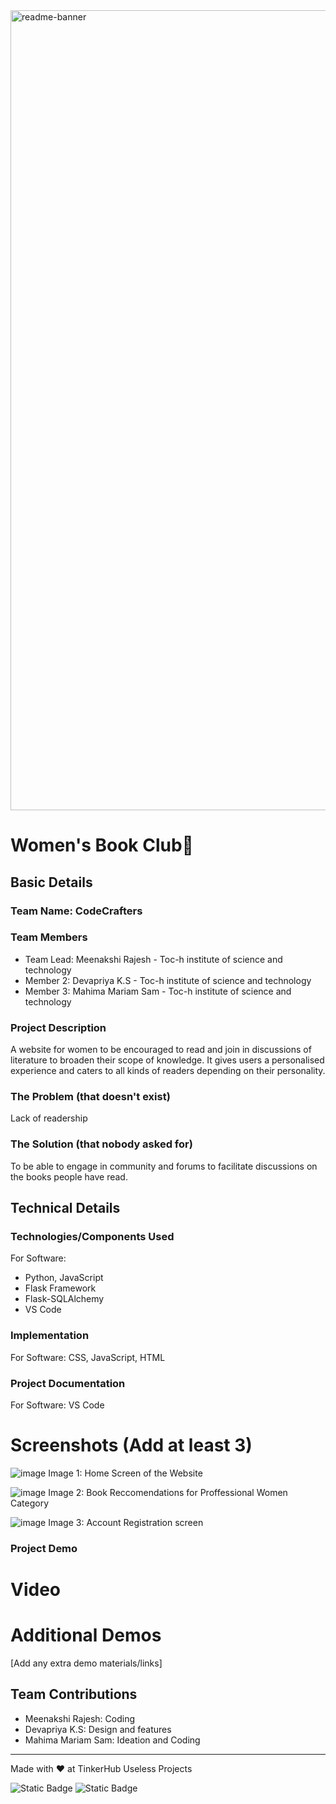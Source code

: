 <img width="1280" alt="readme-banner" src="https://github.com/user-attachments/assets/35332e92-44cb-425b-9dff-27bcf1023c6c">

# Women's Book Club🎯


## Basic Details
### Team Name: CodeCrafters


### Team Members
- Team Lead: Meenakshi Rajesh - Toc-h institute of science and technology
- Member 2: Devapriya K.S - Toc-h institute of science and technology
- Member 3: Mahima Mariam Sam - Toc-h institute of science and technology

### Project Description
A website for women to be encouraged to read and join in discussions of literature to broaden their scope of knowledge. 
It gives users a personalised experience and caters to all kinds of readers depending on their personality.

### The Problem (that doesn't exist)
Lack of readership

### The Solution (that nobody asked for)
To be able to engage in community and forums to facilitate discussions on the books people have read.

## Technical Details
### Technologies/Components Used
For Software:
- Python, JavaScript
- Flask Framework
- Flask-SQLAlchemy
- VS Code


### Implementation
For Software: CSS, JavaScript, HTML

### Project Documentation
For Software: VS Code

# Screenshots (Add at least 3)
![image](https://github.com/user-attachments/assets/125f3f4a-15c7-489c-b812-0280804d885e)
Image 1: Home Screen of the Website


![image](https://github.com/user-attachments/assets/61a4dab0-caa2-4a78-9ed5-b236e7de97da)
Image 2: Book Reccomendations for Proffessional Women Category


![image](https://github.com/user-attachments/assets/275b8a33-5121-4b72-a92a-8002d82098d4)
Image 3: Account Registration screen


### Project Demo
# Video


# Additional Demos
[Add any extra demo materials/links]

## Team Contributions
- Meenakshi Rajesh: Coding
- Devapriya K.S: Design and features
- Mahima Mariam Sam: Ideation and Coding

---
Made with ❤️ at TinkerHub Useless Projects 

![Static Badge](https://img.shields.io/badge/TinkerHub-24?color=%23000000&link=https%3A%2F%2Fwww.tinkerhub.org%2F)
![Static Badge](https://img.shields.io/badge/UselessProject--24-24?link=https%3A%2F%2Fwww.tinkerhub.org%2Fevents%2FQ2Q1TQKX6Q%2FUseless%2520Projects)


